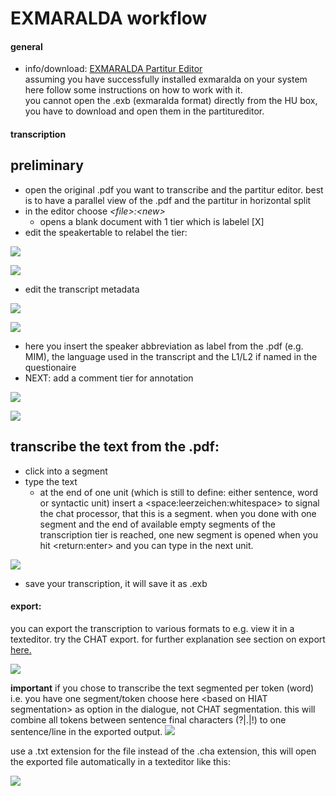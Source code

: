 # EXMARALDA workflow
#### general
- info/download: [EXMARALDA Partitur Editor][1]   
assuming you have successfully installed exmaralda on your system here follow some instructions on how to work with it.    
you cannot open the .exb (exmaralda format) directly from the HU box, you have to download and open them in the partitureditor.   
#### transcription
## preliminary
- open the original .pdf you want to transcribe and the partitur editor. best is to have a parallel view of the .pdf and the partitur in horizontal split
- in the editor choose *\<file\>:\<new\>*
	- opens a blank document with 1 tier which is labelel  [X]
- edit the speakertable to relabel the tier:

![][image-1]

![][image-2]

- edit the transcript metadata

![][image-3]

![][image-4]

- here you insert the speaker abbreviation as label from the .pdf (e.g. MIM), the language used in the transcript and the L1/L2 if named in the questionaire
- NEXT: add a comment tier for annotation

![][image-5]

![][image-6]

## transcribe the text from the .pdf:
- click into a segment
- type the text
	- at the end of one unit (which is still to define: either sentence, word or syntactic unit) insert a \<space:leerzeichen:whitespace\> to signal the chat processor, that this is a segment. when you done with one segment and the end of available empty segments of the transcription tier is reached, one new segment is opened when you hit \<return:enter\> and you can type in the next unit.

![][image-7]

- save your transcription, it will save it as .exb

#### export:
you can export the transcription to various formats to e.g. view it in a texteditor. try the CHAT export. for further explanation see section on export [here.][2]

![][image-8]

**important** if you chose to transcribe the text segmented per token (word) i.e. you have one segment/token choose here \<based on HIAT segmentation\> as option in the dialogue, not CHAT segmentation. this will combine all tokens between sentence final characters (?|.|!) to one sentence/line in the exported output.
![][image-9]

use a .txt extension for the file instead of the .cha extension, this will open the exported file automatically in a texteditor like this:

![][image-10]



[1]:	https://exmaralda.org/de/partitur-editor-de/
[2]:	e1_exmaralda.md

[image-1]:	https://ada-sub.dh-index.org/school/pr/2023-04-15/ses_wrapup/src/exm_2_1.png
[image-2]:	https://ada-sub.dh-index.org/school/pr/2023-04-15/ses_wrapup/src/exm_2_2.png
[image-3]:	https://ada-sub.dh-index.org/school/pr/2023-04-15/ses_wrapup/src/exm_2_2a.png
[image-4]:	https://ada-sub.dh-index.org/school/pr/2023-04-15/ses_wrapup/src/exm_2_2b.png
[image-5]:	https://ada-sub.dh-index.org/school/pr/2023-04-15/ses_wrapup/src/exm_2_3.png
[image-6]:	https://ada-sub.dh-index.org/school/pr/2023-04-15/ses_wrapup/src/exm_2_3b.png
[image-7]:	https://ada-sub.dh-index.org/school/pr/2023-04-15/ses_wrapup/src/exm_2_4.png
[image-8]:	https://ada-sub.dh-index.org/school/pr/2023-04-15/ses_wrapup/src/exm_2_5a.png
[image-9]:	https://ada-sub.dh-index.org/school/pr/2023-04-15/ses_wrapup/src/exm_2_5b.png
[image-10]:	https://ada-sub.dh-index.org/school/pr/2023-04-15/ses_wrapup/src/exm_2_6.png